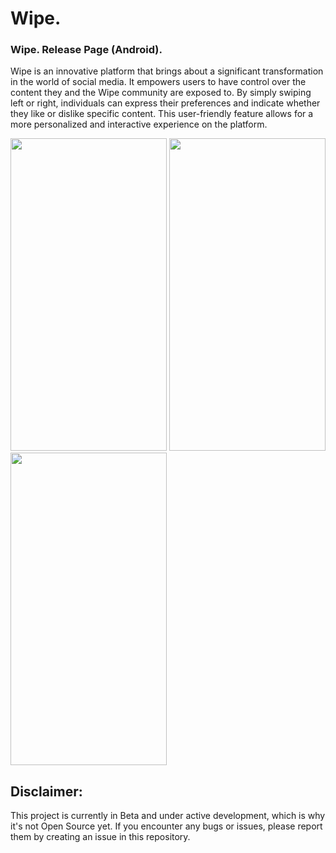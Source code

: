 # Wipe.
### Wipe. Release Page (Android).
Wipe is an innovative platform that brings about a significant transformation in the world of social media. It empowers users to have control over the content they and the Wipe community are exposed to. By simply swiping left or right, individuals can express their preferences and indicate whether they like or dislike specific content. This user-friendly feature allows for a more personalized and interactive experience on the platform.

 
<img src="https://github.com/konnraad/Wipe./assets/91384379/0db0fdd9-15ed-4db3-90a1-64b67f12964c" width="250" height="500">
<img src="https://github.com/konnraad/Wipe./assets/91384379/efeb65ff-7e80-4f48-9eb6-266332f2d9f2" width="250" height="500">
<img src="https://github.com/konnraad/Wipe./assets/91384379/060e0432-30a5-4f19-8a4a-b9e4ad713283" width="250" height="500">




## Disclaimer:

This project is currently in Beta and under active development, which is why it's not Open Source yet. 
If you encounter any bugs or issues, please report them by creating an issue in this repository.

